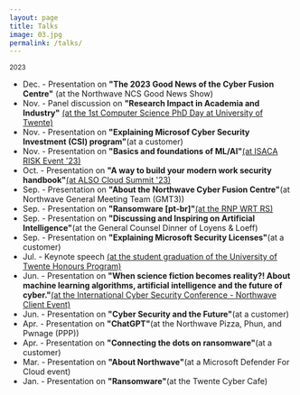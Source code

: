 ```yaml
---
layout: page
title: Talks
image: 03.jpg
permalink: /talks/
---
```


<small>2023</small>
- Dec. - Presentation on **"The 2023 Good News of the Cyber Fusion Centre"** (at the Northwave NCS Good News Show)
- Nov. - Panel discussion on **"Research Impact in Academia and Industry"** [(at the 1st Computer Science PhD Day at University of Twente)](https://www.linkedin.com/posts/jjcsantanna_yesterday-we-held-the-first-phd-day-for-computer-activity-7140730280008376320-9dCg)
- Nov. - Presentation on **"Explaining Microsof Cyber Security Investment (CSI) program"**(at a customer)
- Nov. - Presentation on **"Basics and foundations of ML/AI"**[(at ISACA RISK Event '23)](https://www.linkedin.com/posts/jjcsantanna_last-week-i-had-the-incredible-opportunity-activity-7132329505171369986-j99p)
- Oct. - Presentation on **"A way to build your modern work security handbook"**[(at ALSO Cloud Summit '23)](https://www.linkedin.com/posts/jjcsantanna_alsonederland-alsobelgium-alsocloudsummit-activity-7119971012116365312-U6i1)
- Sep. - Presentation on **"About the Northwave Cyber Fusion Centre"**(at Northwave General Meeting Team (GMT3))
- Sep. - Presentation on **"Ransomware [pt-br]"**[(at the RNP WRT RS)](https://www.youtube.com/live/Oo9qLw3yQl0?si=NtbBSrnFFhLq3X9d&t=6321)
- Sep. - Presentation on **"Discussing and Inspiring on Artificial Intelligence"**(at the General Counsel Dinner of Loyens & Loeff)
- Sep. - Presentation on **"Explaining Microsoft Security Licenses"**(at a customer)
- Jul. - Keynote speech [(at the student graduation of the University of Twente Honours Program)](https://www.linkedin.com/posts/jjcsantanna_over-the-years-among-all-the-teachers-and-activity-7085587903745011713-9vUM)
- Jun. - Presentation on **"When science fiction becomes reality?! About machine learning algorithms, artificial intelligence and the future of cyber."**[(at the International Cyber Security Conference - Northwave Client Event)](https://northwave-cybersecurity.com/northwave-knowledge-network-agenda)
- Jun. - Presentation on **"Cyber Security and the Future"**(at a customer)
- Apr. - Presentation on **"ChatGPT"**(at the Northwave Pizza, Phun, and Pwnage (PPP))
- Apr. - Presentation on **"Connecting the dots on ransomware"**(at a customer)
- Mar. - Presentation on **"About Northwave"**(at a Microsoft Defender For Cloud event)
- Jan. - Presentation on **"Ransomware"**(at the Twente Cyber Cafe)